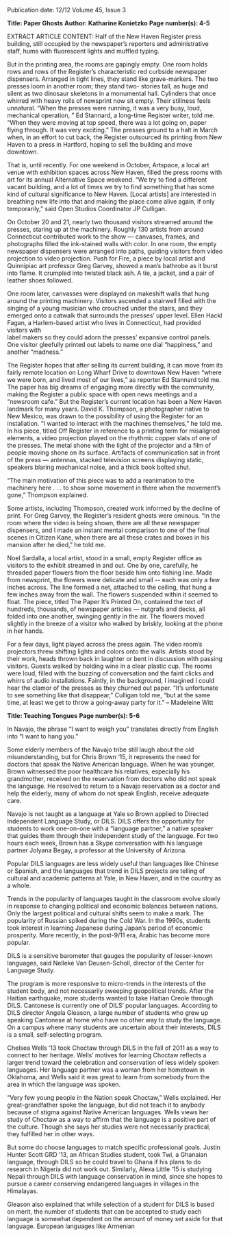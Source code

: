 Publication date: 12/12
Volume 45, Issue 3

**Title: Paper Ghosts**
**Author: Katharine Konietzko**
**Page number(s): 4-5**

EXTRACT ARTICLE CONTENT:
Half of the New Haven Register press building, still 
occupied by the newspaper’s reporters and administrative 
staff, hums with fluorescent lights and muffled typing. 

But in the printing area, the rooms are gapingly empty. 
One room holds rows and rows of the Register’s 
characteristic red curbside newspaper dispensers. 
Arranged in tight lines, they stand like grave-markers. 
The two presses loom in another room; they stand two-
stories tall, as huge and silent as two dinosaur skeletons 
in a monumental hall. Cylinders that once whirred with 
heavy rolls of newsprint now sit empty. Their stillness 
feels unnatural. 
“When the presses were running, it was a very busy, 
loud, mechanical operation, ” Ed Stannard, a long-time 
Register writer, told me. “When they were moving at top 
speed, there was a lot going on, paper flying through. It 
was very exciting.” The presses ground to a halt in March 
when, in an effort to cut back, the Register outsourced its 
printing from New Haven to a press in Hartford, hoping 
to sell the building and move downtown. 

That is, until recently. For one weekend in October, 
Artspace, a local art venue with exhibition spaces across 
New Haven, filled the press rooms with art for its annual 
Alternative Space weekend. “We try to find a different 
vacant building, and a lot of times we try to find 
something that has some kind of cultural significance 
to New Haven. [Local artists] are interested in breathing 
new life into that and making the place come alive again, 
if only temporarily,” said Open Studios Coordinator JP 
Culligan. 

On October 20 and 21, nearly two thousand 
visitors streamed around the presses, staring up at the 
machinery. Roughly 130 artists from around Connecticut 
contributed work to the show ­— canvases, frames, and 
photographs filled the ink-stained walls with color. In one 
room, the empty newspaper dispensers were arranged 
into paths, guiding visitors from video projection to 
video projection. Push for Fire, a piece by local artist and 
Quinnipiac art professor Greg Garvey, showed a man’s 
bathrobe as it burst into flame. It crumpled into twisted 
black ash. A tie, a jacket,  and a pair of leather shoes 
followed. 

One room later, canvasses were displayed on 
makeshift walls that hung around the printing machinery. 
Visitors ascended a stairwell filled with the singing of 
a young musician who crouched under the stairs, and 
they emerged onto a catwalk that surrounds the presses’ 
upper level. Ellen Hackl Fagan, a Harlem-based artist 
who lives in Connecticut, had provided visitors with  
label makers so they could adorn the presses’ expansive 
control panels. One visitor gleefully printed out labels 
to name one dial “happiness,” and another “madness.” 

The Register hopes that after selling its current 
building, it can move from its fairly remote location on 
Long Wharf Drive to downtown New Haven “where 
we were born, and lived most of our lives,” as reporter 
Ed Stannard told me. The paper has big dreams of 
engaging more directly with the community, making the 
Register a public space with open news meetings and a 
“newsroom cafe.”
But the Register’s current location has been a New 
Haven landmark for many years. David K. Thompson, 
a photographer native to New Mexico, was drawn to 
the possibility of using the Register for an installation. 
“I wanted to interact with the machines themselves,” 
he told me. In his piece, titled Off  Register in reference 
to a printing term for misaligned elements, a video 
projection played on the rhythmic copper slats of one 
of the presses. The metal shone with the light of the 
projector and a film of people moving shone on its 
surface. Artifacts of communication sat in front of the 
press — antennas, stacked television screens displaying 
static, speakers blaring mechanical noise, and a thick 
book bolted shut. 

“The main motivation of this piece was to add a 
reanimation to the machinery here . . . to show some 
movement in there when the movement’s gone,” 
Thompson explained. 

Some artists, including Thompson, created work 
informed by the decline of print. For Greg Garvey, the 
Register’s resident ghosts were ominous. “In the room 
where the video is being shown, there are all these 
newspaper dispensers, and I made an instant mental 
comparison to one of the final scenes in Citizen Kane, 
when there are all these crates and boxes in his mansion 
after he died,” he told me. 

Noel Sardalla, a local artist, stood in a small, empty 
Register office as visitors to the exhibit streamed in and 
out. One by one, carefully, he threaded paper flowers 
from the floor beside him onto fishing line. Made from 
newsprint, the flowers were delicate and small -- each was 
only a few inches across. The line formed a net, attached 
to the ceiling, that hung a few inches away from the wall. 
The flowers suspended within it seemed to float. The 
piece, titled The Paper It’s Printed On, contained the text of 
hundreds, thousands, of newspaper articles — nutgrafs 
and decks, all folded into one another, swinging gently 
in the air.  The flowers moved slightly in the breeze of 
a visitor who walked by briskly, looking at the phone in 
her hands. 

For a few days, light played across the press again. 
The video room’s projectors threw shifting lights and 
colors onto the walls. Artists stood by their work, heads 
thrown back in laughter or bent in discussion with 
passing visitors. Guests walked by holding wine in a clear 
plastic cup. The rooms were loud, filled with the buzzing 
of conversation and the faint clicks and whirrs of audio 
installations. Faintly, in the background, I imagined I 
could hear the clamor of the presses as they churned 
out paper. “It’s unfortunate to see something like that 
disappear,” Culligan told me, “but at the same time, at 
least we get to throw a going-away party for it.”
– Madeleine Witt


**Title: Teaching Tongues**
**Page number(s): 5-6**

In Navajo, the phrase “I want to weigh you” 
translates directly from English into “I want to hang 
you.”

Some elderly members of the Navajo tribe still 
laugh about the old misunderstanding, but for Chris 
Brown ‘15, it represents the need for doctors that speak 
the Native American language.  When he was younger, 
Brown witnessed the poor healthcare his relatives, 
especially his grandmother, received on the reservation 
from doctors who did not speak the language. He 
resolved to return to a Navajo reservation as a doctor 
and help the elderly, many of whom do not speak 
English, receive adequate care.

Navajo is not taught as a language at Yale so Brown 
applied to Directed Independent Language Study, or 
DILS.  DILS offers the opportunity for students to work 
one-on-one with a “language partner,” a native speaker 
that guides them through their independent study of the 
language. For two hours each week, Brown has a Skype 
conversation with his language partner Jolyana Begay, a 
professor at the University of Arizona.

Popular DILS languages are less widely useful than 
languages like Chinese or Spanish, and the languages 
that trend in DILS projects are telling of cultural and 
academic patterns at Yale, in New Haven, and in the 
country as a whole. 

Trends in the popularity of languages taught in 
the classroom evolve slowly in response to changing 
political and economic balances between nations. Only 
the largest political and cultural shifts seem to make a 
mark. The popularity of Russian spiked during the Cold 
War. In the 1990s, students took interest in learning 
Japanese during Japan’s period of economic prosperity. 
More recently, in the post-9/11 era, Arabic has become 
more popular. 

DILS is a sensitive barometer that gauges the 
popularity of lesser-known languages, said Nelleke Van 
Deusen-Scholl, director of the Center for Language 
Study. 

The program is more responsive to micro-trends 
in the interests of the student body, and not necessarily 
sweeping geopolitical trends. After the Haitian 
earthquake, more students wanted to take Haitian 
Creole through DILS. Cantonese is currently one of 
DILS’ popular languages. According to DILS director 
Angela Gleason, a large number of students who grew 
up speaking Cantonese at home who have no other 
way to study the language. On a campus where many 
students are uncertain about their interests, DILS is a 
small, self-selecting program. 

Chelsea Wells ‘13 took Choctaw through DILS 
in the fall of 2011 as a way to connect to her heritage. 
Wells’ motives for learning Choctaw reflects a larger 
trend toward the celebration and conservation of less 
widely spoken languages. Her language partner was a 
woman from her hometown in Oklahoma, and Wells 
said it was great to learn from somebody from the area 
in which the language was spoken.

“Very few young people in the Nation speak 
Choctaw,” Wells explained. Her great-grandfather spoke 
the language, but did not teach it to anybody because 
of stigma against Native American languages. Wells 
views her study of Choctaw as a way to affirm that 
the language is a positive part of the culture. Though 
she says her studies were not necessarily practical, they 
fulfilled her in other ways.

But some do choose languages to match specific 
professional goals. Justin Hunter Scott GRD ’13, an 
African Studies student, took Twi, a Ghanaian language, 
through DILS so he could travel to Ghana if his plans to 
do research in Nigeria did not work out. Similarly, Alexa 
Little ’15 is studying Nepali through DILS with language 
conservation in mind, since she hopes to pursue a career 
conserving endangered languages in villages in the 
Himalayas. 

Gleason also explained that while selection of 
a student for DILS is based on merit, the number of 
students that can be accepted to study each language is 
somewhat dependent on the amount of money set aside 
for that language. European languages like Armenian